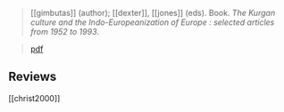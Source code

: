 > [[gimbutas]] (author); [[dexter]], [[jones]] (eds). Book. *The Kurgan culture and the Indo-Europeanization of Europe : selected articles from 1952 to 1993*.

> [pdf](gimbutas1997-kurgan.pdf)

## Reviews
[[christ2000]]